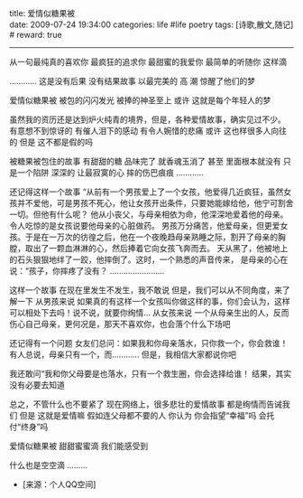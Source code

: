 title: 爱情似糖果被  
date: 2009-07-24 19:34:00
categories: life #life poetry
tags: [诗歌,散文,随记]  # <!--more-->
reward: true

---

从一句最纯真的喜欢你
最疯狂的追求你
最甜蜜的我爱你
最简单的听随你
这样滴

<!--more-->

…………
这是没有后果
没有结果故事
以最完美的 高 潮
惊醒了他们的梦

爱情似糖果被
被包的闪闪发光
被捧的神圣至上
或许
这就是每个年轻人的梦



虽然我的资历还是达到炉火纯青的境界，但是，各种爱情故事，确实见过不少。
有意想不到惊讶的
有催人泪下的感动
有令人婉惜的悲痛
或许
这也样很多人向往的
但是
这不都是假的吗

被糖果被包住的故事
有甜甜的糖
品味完了
就香魂玉消了
甚至
里面根本就没有
只是一个陷阱
深深的
让最寂寞的心
摔的伤巴痕痕
…………

还记得这样一个故事
“从前有一个男孩爱上了一个女孩，他爱得几近疯狂，虽然女孩并不爱他，可是男孩不死心，他让女孩开出条件，只要她能嫁给他，他宁可割舍一切。但他有什么呢？
他从小丧父，与母亲相依为命，他深深地爱着他的母亲。令人吃惊的是女孩说要他母亲的心脏做药。
男孩万分痛苦，他爱母亲，但更爱女孩。于是在一万次的彷徨之后，他在一个夜晚趋母亲熟睡之际，割开了母亲的胸膛，取出了一颗血淋淋的心，然后捧着它向女孩飞奔而去。
天从黑了，他被地上的石头狠狠地绊了一跤，他摔倒了。这时，一个熟悉的声音传来，
是母亲的心在说：“孩子，你摔疼了没有？
……………………

这样一个故事
在现在里发生不发生，我不敢说
但是，我们可以从不同角度，来了解一下
从男孩来说
如果真的有这样一个女孩叫你做这样的事，你们会认为，这样可以相处下去吗！说不说，就要你绚情…
从女孩来说
一个从母亲生出的人，反而伤心自己母亲，更何况是，那天不喜欢你，也会落个什么下场吧

还记得有一个问题
女友们总问：如果我和你母亲落水，只你救一个，你会救谁！
有人总说，母亲只有一个，而…………
但是，我相信大家都说你吧

我还敢问“我和你父母要是也落水，只有一个救生圈，你会选择给谁！
结果，其实没有必要去知道

总之，不管什么也不要紧了
现在网络上，很多悲壮的爱情故事
都是绚情而告诫我们
但是
这就是爱情嘛
假如连父母都不要的人
你认为
你会指望“幸福”吗
会托付“终身”吗

爱情似糖果被
甜甜蜜蜜滴
我们能感受到

什么也是空空滴
………


- [来源：个人QQ空间]
